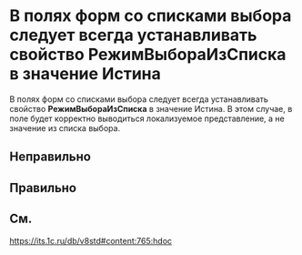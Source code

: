 # В полях форм со списками выбора следует всегда устанавливать свойство **РежимВыбораИзСписка** в значение Истина

В полях форм со списками выбора следует всегда устанавливать свойство **РежимВыбораИзСписка** в значение Истина. В этом случае, в поле будет корректно выводиться локализуемое представление, а не значение из списка выбора.

## Неправильно

## Правильно

## См.

https://its.1c.ru/db/v8std#content:765:hdoc
